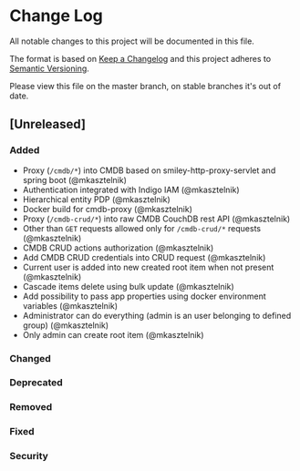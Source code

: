# Change Log
All notable changes to this project will be documented in this file.

The format is based on [Keep a Changelog](http://keepachangelog.com/)
and this project adheres to [Semantic Versioning](http://semver.org/).

Please view this file on the master branch, on stable branches it's out of date.

## [Unreleased]

### Added
- Proxy (`/cmdb/*`) into CMDB based on smiley-http-proxy-servlet and spring boot (@mkasztelnik)
- Authentication integrated with Indigo IAM (@mkasztelnik)
- Hierarchical entity PDP (@mkasztelnik)
- Docker build for cmdb-proxy (@mkasztelnik)
- Proxy (`/cmdb-crud/*`) into raw CMDB CouchDB rest API (@mkasztelnik)
- Other than `GET` requests allowed only for `/cmdb-crud/*` requests (@mkasztelnik)
- CMDB CRUD actions authorization (@mkasztelnik)
- Add CMDB CRUD credentials into CRUD request (@mkasztelnik)
- Current user is added into new created root item when not present (@mkasztelnik)
- Cascade items delete using bulk update (@mkasztelnik)
- Add possibility to pass app properties using docker environment variables (@mkasztelnik)
- Administrator can do everything (admin is an user belonging to defined group) (@mkasztelnik)
- Only admin can create root item (@mkasztelnik)

### Changed

### Deprecated

### Removed

### Fixed

### Security

